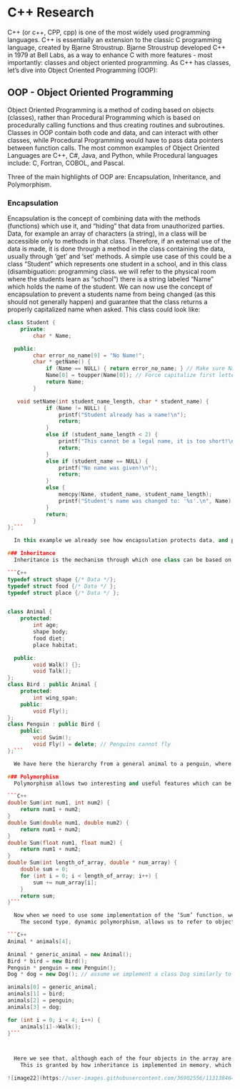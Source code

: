 # C++ Research
  C++ (or c++, CPP, cpp) is one of the most widely used programming languages. C++ is essentially an extension to the classic C programming language, created by Bjarne Stroustrup. Bjarne Stroustrup developed C++ in 1979 at Bell Labs, as a way to enhance C with more features - most importantly: classes and object oriented programming.
	As C++ has classes, let’s dive into Object Oriented Programming (OOP):
## OOP - Object Oriented Programming
  Object Oriented Programming is a method of coding based on objects (classes), rather than Procedural Programming which is based on procedurally calling functions and thus creating routines and subroutines. Classes in OOP contain both code and data, and can interact with other classes, while Procedural Programming would have to pass data pointers between function calls.
	The most common examples of Object Oriented Languages are C++, C#, Java, and Python, while Procedural languages include: C, Fortran, COBOL, and Pascal.
	
  Three of the main highlights of OOP are: Encapsulation, Inheritance, and Polymorphism.
### Encapsulation
  Encapsulation is the concept of combining data with the methods (functions) which use it, and “hiding” that data from unauthorized parties. Data, for example an array of characters (a string), in a class will be accessible only to methods in that class. Therefore, if an external use of the data is made, it is done through a method in the class containing the data, usually through ‘get’ and ‘set’ methods. A simple use case of this could be a class “Student” which represents one student in a school, and in this class (disambiguation: programming class. we will refer to the physical room where the students learn as “school”) there is a string labeled “Name” which holds the name of the student. We can now use the concept of encapsulation to prevent a students name from being changed (as this should not generally happen) and guarantee that the class returns a properly capitalized name when asked. This class could look like:

```C++
class Student {
	private:
		char * Name;

  public:
		char error_no_name[9] = "No Name!";
		char * getName() {
			if (Name == NULL) { return error_no_name; } // Make sure Name isn't empty
			Name[0] = toupper(Name[0]); // Force capitalize first letter of name
			return Name;
		}

   void setName(int student_name_length, char * student_name) {
			if (Name != NULL) { 
				printf("Student already has a name!\n");
				return; 
			}
			else if (student_name_length < 2) {
				printf("This cannot be a legal name, it is too short!\n");
				return;
			}
			else if (student_name == NULL) {
				printf("No name was given!\n");
				return;
			}
			else {
				memcpy(Name, student_name, student_name_length);
				printf("Student's name was changed to: '%s'.\n", Name);
			}
			return;
		}
};```

  In this example we already see how encapsulation protects data, and places functions in an intuitive location regarding the data they use. In the case we see here, by using encapsulation, we reduce and simplify the code, as we have these protective ‘if’ statements only once, rather than making sure we are not accidentally ruining the student’s name each time we use it.

### Inheritance
  Inheritance is the mechanism through which one class can be based on, and thus acquire the methods and data of, another class. Inherited classes will have the same attributes and functions as their parent (or base or super) class, while being able to build on those to include more. Inheritance can be used to create a hierarchy of classes, where there is a base class which includes common and standard functionality, and an inherited child class has some extra functionality. For example:

```C++
typedef struct shape {/* Data */};
typedef struct food {/* Data */ };
typedef struct place {/* Data */ };


class Animal {
	protected:
		int age;
		shape body;
		food diet;
		place habitat;

  public:
		void Walk() {};
		void Talk();
};
class Bird : public Animal {
	protected: 
		int wing_span;
	public:
		void Fly();
};
class Penguin : public Bird {
	public:
		void Swim();
		void Fly() = delete; // Penguins cannot fly
};```

  We have here the hierarchy from a general animal to a penguin, where a penguin has all the attributes and information of a base animal, and also some of the features of a bird - without the flying. Using inheritance, we avoid writing definitions and implementations of standard functions like “Walk()” in each class of animal. Say we implemented a class for each of the ~400 dog breeds. It would be incredibly redundant to implement 400 walk functions, while if we inherited each ‘dog_breed’ class from a base ‘dog’ class, we would only implement this function - and many others - once.

### Polymorphism
  Polymorphism allows two interesting and useful features which can be classified as static and dynamic polymorphisms. Static polymorphism (or ad hoc polymorphism) allows multiple functions two have the same name, and differentiates between them by their formal parameters - function overloading. This allows us to define similar functions which use different types of parameters with the same name:

```C++
double Sum(int num1, int num2) {
	return num1 + num2;
}
double Sum(double num1, double num2) {
	return num1 + num2;
}
double Sum(float num1, float num2) {
	return num1 + num2;
}
double Sum(int length_of_array, double * num_array) {
	double sum = 0;
	for (int i = 0; i < length_of_array; i++) {
		sum += num_array[i];
	}
	return sum;
}```

  Now when we need to use some implementation of the ‘Sum’ function, we do not need to worry about which one to choose, as the compiler will select the proper one for each call according to that call's parameters.
	The second type, dynamic polymorphism, allows us to refer to objects of different derived classes the same way, given the derive from a common function. We can use this feature to iterate over an array of animals (see Encapsulation) and call their common “Walk()” function.

```C++
Animal * animals[4];

Animal * generic_animal = new Animal();
Bird * bird = new Bird();
Penguin * penguin = new Penguin();
Dog * dog = new Dog(); // assume we implement a class Dog similarly to Penguin.

animals[0] = generic_animal;
animals[1] = bird;
animals[2] = penguin;
animals[3] = dog;

for (int i = 0; i < 4; i++) {
	animals[i]->Walk();
}```



  Here we see that, although each of the four objects in the array are of a different type, we can store them alongside each other, and call their common functions in such a way.
	This is granted by how inheritance is implemented in memory, which is that the base class’ attributes and methods are at the beginning and are then followed by the child class’ information.

![image22](https://user-images.githubusercontent.com/36902556/113138464-7a1ffe00-922e-11eb-9bc8-61c9a7023f8f.png)
